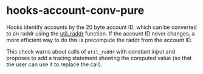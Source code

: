 # hooks-account-conv-pure

Hooks identify accounts by the 20 byte account ID, which can be converted to an raddr using the [util_raddr](https://xrpl-hooks.readme.io/v2.0/reference/util_raddr) function. If the account ID never changes, a more efficient way to do this is precompute the raddr from the account ID.

This check warns about calls of `util_raddr` with constant input and proposes to add a tracing statement showing the computed value (so that the user can use it to replace the call).

